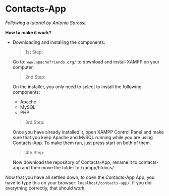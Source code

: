 # Contacts-App
*Following a tutorial by Antonio Sarossi.*

**How to make it work?**
<ul>
  
  <li>Downloading and installing the components:</li>

> 1st Step: 
> 
Go to: `www.apachefriends.org/` to download and install XAMPP on your computer.

> 2nd Step: 
> 
On the installer, you only need to select to install the following components:
<ul>
  <li>Apache</li>
  <li>MySQL</li>
  <li>PHP</li>
</ul>

> 3rd Step: 
> 
Once you have already installed it, open XAMPP Control Panel and make sure that you keep Apache and MySQL running while you are using Contacts-App. To make them run, just press start on both of them.

> 4th Step: 
> 
Now download the repository of Contacts-App, rename it to contacts-app and then move the folder to /xampp/htdocs/.
</ul>







Now that you have all settled down, to open the Contacts-App App, you have to type this on your browser: `localhost/contacts-app/`. If you did everything correctly, that should work.
